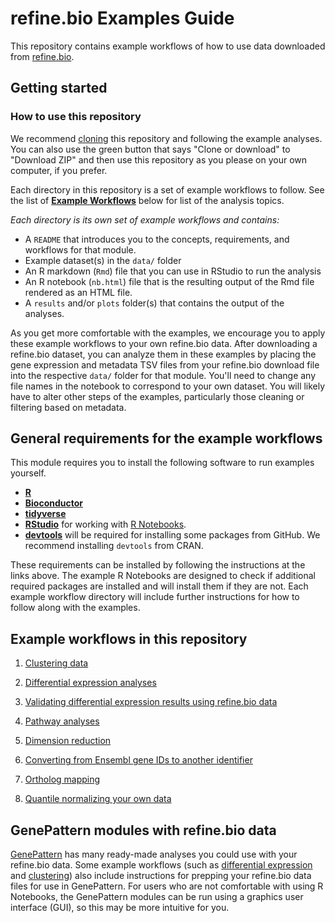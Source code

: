 # refine.bio Examples Guide
This repository contains example workflows of how to use data downloaded from
[refine.bio](https://www.refine.bio).

## Getting started

### How to use this repository
We recommend [cloning](https://help.github.com/articles/cloning-a-repository/)
this repository and following the example analyses.
You can also use the green button that says "Clone or download" to "Download ZIP" and then use this repository as you please on your own computer, if you prefer.

Each directory in this repository is a set of example workflows to follow.
See the list of [**Example Workflows**](#example-workflows-in-this-repository)
below for list of the analysis topics.

*Each directory is its own set of example workflows and contains:*

- A `README` that introduces you to the concepts, requirements, and workflows for that module.
- Example dataset(s) in the `data/` folder
- An R markdown (`Rmd`) file that you can use in RStudio to run the analysis
- An R notebook (`nb.html`) file that is the resulting output of the Rmd file
rendered as an HTML file.
- A `results` and/or `plots` folder(s) that contains the output of the analyses.

As you get more comfortable with the examples, we encourage you to apply these example workflows to your own refine.bio data.
After downloading a refine.bio dataset, you can analyze them in these examples by placing the gene expression and metadata TSV files from your refine.bio download file into the respective `data/` folder for that module.
You'll need to change any file names in the notebook to correspond to your own dataset.
You will likely have to alter other steps of the examples, particularly those cleaning or filtering based on metadata.

## General requirements for the example workflows

This module requires you to install the following software to run examples yourself.

* [**R**](https://cran.r-project.org/)
* [**Bioconductor**](https://bioconductor.org/install/)
* [**tidyverse**](https://www.tidyverse.org/)
* [**RStudio**](https://www.rstudio.com/products/RStudio/) for working with [R Notebooks](https://bookdown.org/yihui/rmarkdown/notebook.html).
* [**devtools**](https://cran.r-project.org/web/packages/devtools/readme/README.html)
will be required for installing some packages from GitHub. We recommend installing `devtools` from CRAN.

These requirements can be installed by following the instructions at the links above.
The example R Notebooks are designed to check if additional required packages are installed and will install them if they are not.
Each example workflow directory will include further instructions for how to follow along with the examples.

## Example workflows in this repository  

1. [Clustering data](https://github.com/AlexsLemonade/refinebio-examples/blob/master/clustering)  

2. [Differential expression analyses](https://github.com/AlexsLemonade/refinebio-examples/blob/master/differential-expression)  

3. [Validating differential expression results using refine.bio data](https://github.com/AlexsLemonade/refinebio-examples/blob/master/validate-differential-expression)

4. [Pathway analyses](https://github.com/AlexsLemonade/refinebio-examples/blob/master/pathway-analysis)

5. [Dimension reduction](https://github.com/AlexsLemonade/refinebio-examples/blob/master/dimension-reduction)

6. [Converting from Ensembl gene IDs to another identifier](https://github.com/AlexsLemonade/refinebio-examples/blob/master/ensembl-id-convert)  

7. [Ortholog mapping](https://github.com/AlexsLemonade/refinebio-examples/blob/master/ortholog-mapping)  

8. [Quantile normalizing your own data](https://github.com/AlexsLemonade/refinebio-examples/blob/master/normalize-own-data)

## GenePattern modules with refine.bio data

[GenePattern](https://cloud.genepattern.org/gp/pages/login.jsf) has many ready-made analyses you could use with your refine.bio data.
Some example workflows (such as [differential expression](https://github.com/AlexsLemonade/refinebio-examples/blob/master/differential-expression) and [clustering](https://github.com/AlexsLemonade/refinebio-examples/blob/master/clustering)) also include instructions for prepping your refine.bio data files for use in GenePattern.
For users who are not comfortable with using R Notebooks, the GenePattern modules can be run using a graphics user interface (GUI), so this may be more intuitive for you.
